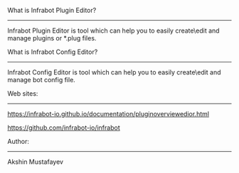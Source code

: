 ﻿What is Infrabot Plugin Editor?
******************
Infrabot Plugin Editor is tool which can help you to easily create\edit and manage plugins or *.plug files.

What is Infrabot Config Editor?
******************
Infrabot Config Editor is tool which can help you to easily create\edit and manage bot config file.

Web sites:
***********
https://infrabot-io.github.io/documentation/pluginoverviewedior.html

https://github.com/infrabot-io/infrabot

Author:
*******
Akshin Mustafayev
